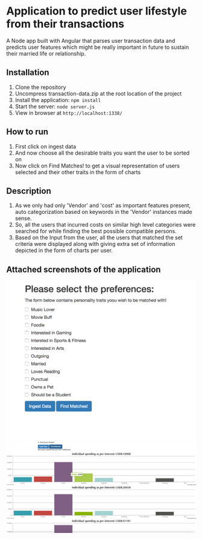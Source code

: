 # Application to predict user lifestyle from their transactions

A Node app built with Angular that parses user transaction data and predicts user features which might be really important in future to sustain their married life or relationship.

## Installation

1. Clone the repository
2. Uncompress transaction-data.zip at the root location of the project
2. Install the application: `npm install`
3. Start the server: `node server.js`
4. View in browser at `http://localhost:1338/`

## How to run
1. First click on ingest data
2. And now choose all the desirable traits you want the user to be sorted on
3. Now click on Find Matches! to get a visual representation of users selected and their other traits in the form of charts

## Description
1. As we only had only 'Vendor' and 'cost' as important features present, auto categorization based on keywords in the 'Vendor' instances made sense.
2. So, all the users that incurred costs on similar high level categories were searched for while finding the best possible compatible persons.
3. Based on the Input from the user, all the users that matched the set criteria were displayed along with giving extra set of information depicted in the form of charts per user.


## Attached screenshots of the application

![ScreenShot](https://github.com/gaganmalhotra/IntuitCoding-Challenge/blob/master/app2.png)
![ScreenShot](https://github.com/gaganmalhotra/IntuitCoding-Challenge/blob/master/app3.png)
